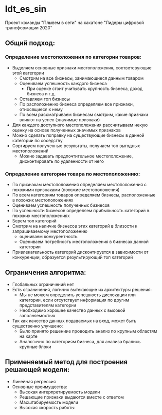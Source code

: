 # ldt_es_sin
Проект команды "Плывем в сети" на хакатоне "Лидеры цифровой трансформации 2020"

## Общий подход:
### Определение местоположения по категории товаров:
* Выделяем основные признаки местоположения, соответсвующие этой категории
    * Смотрим на все бизнесы, занимающиеся данным товаром
    * Оцениваем успешность каждого бизнеса
        * При оценке стоит учитывать крупность бизнеса, доход бизнеса и т.д.
    * Оставляем топ бизнесы
    * По расположению бизнеса определяем все признаки, относящиеся к нему
    * По всем рассматриваем бизнесам смотрим, какие признаки влияют на успех (значимые признаки)
* Для каждого доступного местоположения рассчитываем некую оценку на основе полученных значимых признаков
* Можно сделать поправку на существующие бизнесы в данной категории по соседству
* Сортируем полученные результаты, получаем топ выгодных местоположений 
    * Можно задавать предпочтительное местоположение, дисконтировать по удаленности от него
### Определение категории товара по местоположению:
* По признакам местоположения определяем местоположения с похожими признаками (похожие местоположения)
* По всем категориям товаров определяем бизнесы, расположенные в похожих местоположениях
* Оцениваем успешность полученных бизнесов
* По успешности бизнесов определяем прибыльность категорий в похожих местоположениях
* Берем топ категорий
* Смотрим на наличие бизнесов этих категорий в близости к запрашиваемому местоположению
    * оцениваем конкурентность
    * Оцениваем потребность местоположения в бизнесах данной категории
* Привлекательность категорий дисконтируется в зависимости от конкуренции, образуется результирующий топ категорий

## Ограничения алгоритма:
* Глобальных ограничений нет
* Есть ограничения, логично вытекающие из архитектуры решения:
   * Мы не можем определить успешность дислокации или категории, если отсутствует информация по другим представителям категории
   * Необходимо хорошее качество данных с высокой заполняемостью
* Так как качество данных подаваемых на вход, может быть существенно улучшено:
   * Было принято решениие проводить анализ по крупным областям на карте
   * Аналогично по категориям бизнеса, для анализа брались крупные блоки
  
## Применяемый метод для построения решающей модели:
* Линейная регрессия
* Основные преимущества:
   * Высокая интерпретируемость модели
   * Решающие признаки выдаются вместе с ответом
   * Масштабируемость модели 
   * Высокая скорость работы
   
